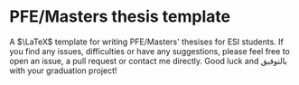 # PFE/Masters thesis template

A $\LaTeX$ template for writing PFE/Masters' thesises for ESI students. If you find any issues, difficulties or have any suggestions, please feel free to open an issue, a pull request or contact me directly. Good luck and بالتوفيق with your graduation project!
